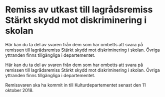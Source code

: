 # Remiss av utkast till lagrådsremiss Stärkt skydd mot diskriminering i skolan

Här kan du ta del av svaren från dem som har ombetts att svara på remissen till lagrådsremiss Stärkt skydd mot diskriminering i skolan. Övriga yttranden finns tillgängliga i departementet.

Här kan du ta del av svaren från dem som har ombetts att svara på remissen till lagrådsremiss Stärkt skydd mot diskriminering i skolan. Övriga yttranden finns tillgängliga i departementet.

Remissvaren ska ha kommit in till Kulturdepartementet senast den 11 oktober 2018.
